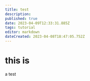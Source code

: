 ```yaml
---
title: test
description: 
published: true
date: 2023-04-09T12:33:31.885Z
tags: tutorial
editor: markdown
dateCreated: 2023-04-08T18:47:05.752Z
---
```


# this is
a test
